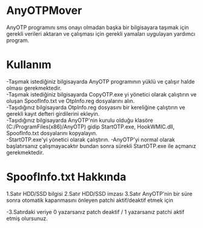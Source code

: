 # AnyOTPMover
AnyOTP programını sms onayı olmadan başka bir bilgisayara taşımak için gerekli verileri aktaran ve çalışması için gerekli yamaları uygulayan yardımcı program.

# Kullanım
-Taşımak istediğiniz bilgisayarda AnyOTP programının yüklü ve çalışır halde olması gerekmektedir.  
-Taşımak istediğiniz bilgisayarda CopyOTP.exe yi yönetici olarak çalıştırın ve oluşan SpoofInfo.txt ve OtpInfo.reg dosyalarını alın.  
-Taşıdığınız bilgisayarda OtpInfo.reg dosyasını bir kereliğine çalıştırın ve gerekli kayıt defteri girdilerini ekleyin.  
-Taşıdığınız bilgisayarda AnyOTP'nin kurulu olduğu klasöre (C:/ProgramFiles(x86)/AnyOTP) gidip StartOTP.exe, HookWMIC.dll, SpoofInfo.txt dosyalarını kopyalayın.  
-StartOTP.exe'yi yönetici olarak çalıştırın.
-AnyOTP'yi normal olarak başlatırsanız çalışmayacaktır bundan sonra sürekli StartOTP.exe ile açmanız gerekmektedir.

# SpoofInfo.txt Hakkında
1.Satır HDD/SSD bilgisi
2.Satır HDD/SSD imzası
3.Satır AnyOTP'nin bir süre sonra otomatik kapanmasını önleyen patchi aktif/deaktif etmek için 

-3.Satırdaki veriye 0 yazarsanız patch deaktif / 1 yazarsanız patchi aktif etmiş olursunuz.
